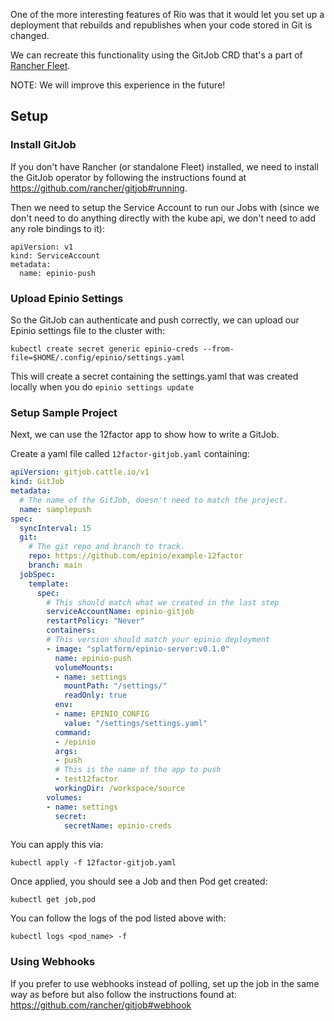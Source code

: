 One of the more interesting features of Rio was that it would let you set up a deployment that rebuilds and republishes when your code stored in Git is changed. 

We can recreate this functionality using the GitJob CRD that's a part of [Rancher Fleet](https://fleet.rancher.io/).

NOTE: We will improve this experience in the future!

## Setup

### Install GitJob

If you don't have Rancher (or standalone Fleet) installed, we need to install the GitJob operator by following the instructions found at https://github.com/rancher/gitjob#running.


Then we need to setup the Service Account to run our Jobs with (since we don't need to do anything directly with the kube api, we don't need to add any role bindings to it):

```
apiVersion: v1
kind: ServiceAccount
metadata:
  name: epinio-push
```

### Upload Epinio Settings

So the GitJob can authenticate and push correctly, we can upload our Epinio settings file to the cluster with:

```
kubectl create secret generic epinio-creds --from-file=$HOME/.config/epinio/settings.yaml
```

This will create a secret containing the settings.yaml that was created locally when you do `epinio settings update`

### Setup Sample Project

Next, we can use the 12factor app to show how to write a GitJob.

Create a yaml file called `12factor-gitjob.yaml` containing:

``` yaml
apiVersion: gitjob.cattle.io/v1
kind: GitJob
metadata:
  # The name of the GitJob, doesn't need to match the project.
  name: samplepush
spec:
  syncInterval: 15
  git:
    # The git repo and branch to track. 
    repo: https://github.com/epinio/example-12factor
    branch: main
  jobSpec:
    template:
      spec:
        # This should match what we created in the last step
        serviceAccountName: epinio-gitjob
        restartPolicy: "Never"
        containers:
        # This version should match your epinio deployment
        - image: "splatform/epinio-server:v0.1.0"
          name: epinio-push
          volumeMounts:
          - name: settings
            mountPath: "/settings/"
            readOnly: true
          env:
          - name: EPINIO_CONFIG
            value: "/settings/settings.yaml"
          command:
          - /epinio 
          args:
          - push 
          # This is the name of the app to push
          - test12factor
          workingDir: /workspace/source
        volumes:
        - name: settings
          secret:
            secretName: epinio-creds
```


You can apply this via:

```
kubectl apply -f 12factor-gitjob.yaml
```

Once applied, you should see a Job and then Pod get created:

```
kubectl get job,pod
```

You can follow the logs of the pod listed above with:

```
kubectl logs <pod_name> -f
```


### Using Webhooks

If you prefer to use webhooks instead of polling, set up the job in the same way as before but also follow the instructions found at: https://github.com/rancher/gitjob#webhook


